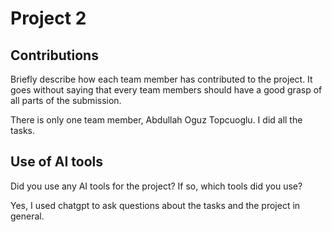 # Project 2

## Contributions

Briefly describe how each team member has contributed to the project. It goes without saying that every team members should have a good grasp of all parts of the submission.

There is only one team member, Abdullah Oguz Topcuoglu. I did all the tasks.

## Use of AI tools

Did you use any AI tools for the project? If so, which tools did you use?

Yes, I used chatgpt to ask questions about the tasks and the project in general.
